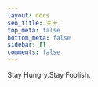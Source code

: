 ```yaml
---
layout: docs
seo_title: 关于
top_meta: false
bottom_meta: false
sidebar: []
comments: false
---
```


Stay Hungry.Stay Foolish.


